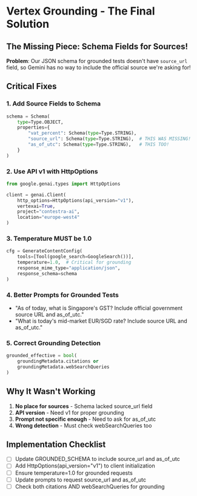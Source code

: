 # Vertex Grounding - The Final Solution

## The Missing Piece: Schema Fields for Sources!

**Problem**: Our JSON schema for grounded tests doesn't have `source_url` field, so Gemini has no way to include the official source we're asking for!

## Critical Fixes

### 1. Add Source Fields to Schema
```python
schema = Schema(
    type=Type.OBJECT,
    properties={
        "vat_percent": Schema(type=Type.STRING),
        "source_url": Schema(type=Type.STRING),  # THIS WAS MISSING!
        "as_of_utc": Schema(type=Type.STRING),   # THIS TOO!
    }
)
```

### 2. Use API v1 with HttpOptions
```python
from google.genai.types import HttpOptions

client = genai.Client(
    http_options=HttpOptions(api_version="v1"),
    vertexai=True, 
    project="contestra-ai", 
    location="europe-west4"
)
```

### 3. Temperature MUST be 1.0
```python
cfg = GenerateContentConfig(
    tools=[Tool(google_search=GoogleSearch())],
    temperature=1.0,  # Critical for grounding
    response_mime_type="application/json",
    response_schema=schema
)
```

### 4. Better Prompts for Grounded Tests
- "As of today, what is Singapore's GST? Include official government source URL and as_of_utc."
- "What is today's mid-market EUR/SGD rate? Include source URL and as_of_utc."

### 5. Correct Grounding Detection
```python
grounded_effective = bool(
    groundingMetadata.citations or 
    groundingMetadata.webSearchQueries
)
```

## Why It Wasn't Working

1. **No place for sources** - Schema lacked source_url field
2. **API version** - Need v1 for proper grounding
3. **Prompt not specific enough** - Need to ask for as_of_utc
4. **Wrong detection** - Must check webSearchQueries too

## Implementation Checklist

- [ ] Update GROUNDED_SCHEMA to include source_url and as_of_utc
- [ ] Add HttpOptions(api_version="v1") to client initialization
- [ ] Ensure temperature=1.0 for grounded requests
- [ ] Update prompts to request source_url and as_of_utc
- [ ] Check both citations AND webSearchQueries for grounding